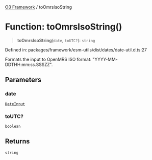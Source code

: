 [O3 Framework](../API.md) / toOmrsIsoString

# Function: toOmrsIsoString()

> **toOmrsIsoString**(`date`, `toUTC?`): `string`

Defined in: packages/framework/esm-utils/dist/dates/date-util.d.ts:27

Formats the input to OpenMRS ISO format: "YYYY-MM-DDTHH:mm:ss.SSSZZ".

## Parameters

### date

[`DateInput`](../type-aliases/DateInput.md)

### toUTC?

`boolean`

## Returns

`string`
